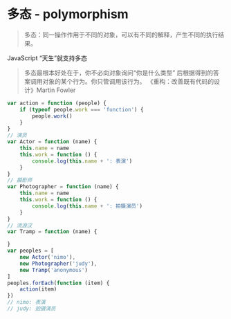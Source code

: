 # 多态 - polymorphism

> 多态：同一操作作用于不同的对象，可以有不同的解释，产生不同的执行结果。


JavaScript “天生”就支持多态

> 多态最根本好处在于，你不必向对象询问“你是什么类型” 后根据得到的答案调用对象的某个行为。你只管调用该行为。
>《重构：改善既有代码的设计》Martin Fowler

````js
var action = function (people) {
    if (typeof people.work === 'function') {
        people.work()
    }
}
// 演员
var Actor = function (name) {
    this.name = name
    this.work = function () {
        console.log(this.name + ': 表演')
    }
}
// 摄影师
var Photographer = function (name) {
    this.name = name
    this.work = function () {
        console.log(this.name + ': 拍摄演员')
    }
}
// 流浪汉
var Tramp = function (name) {

}
var peoples = [
    new Actor('nimo'),
    new Photographer('judy'),
    new Tramp('anonymous')
]
peoples.forEach(function (item) {
    action(item)
})
// nimo: 表演
// judy: 拍摄演员
````
